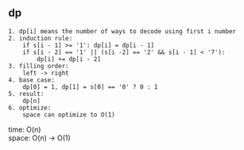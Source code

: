 ## dp

	1. dp[i] means the number of ways to decode using first i number
	2. induction rule:
	    if s[i - 1] >= '1': dp[i] = dp[i - 1]
	    if s[i - 2] == '1' || (s[i -2] == '2' && s[i - 1] < '7'):
	        dp[i] += dp[i - 2]
	3. filling order:
	    left -> right
	4. base case:
	    dp[0] = 1, dp[1] = s[0] == '0' ? 0 : 1
	5. result:
	    dp[n]
	6. optimize:
	    space can optimize to O(1)

time: O(n)<br>
space: O(n) -> O(1)
